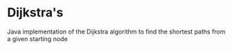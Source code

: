 # Dijkstra's
Java implementation of the Dijkstra algorithm to find the shortest paths from a given starting node
